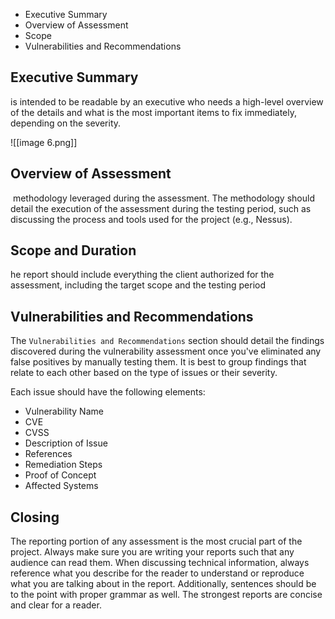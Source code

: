 - Executive Summary
- Overview of Assessment
- Scope
- Vulnerabilities and Recommendations
## Executive Summary
is intended to be readable by an executive who needs a high-level overview of the details and what is the most important items to fix immediately, depending on the severity.

![[image 6.png]]

## Overview of Assessment
 methodology leveraged during the assessment. The methodology should detail the execution of the assessment during the testing period, such as discussing the process and tools used for the project (e.g., Nessus).
## Scope and Duration
he report should include everything the client authorized for the assessment, including the target scope and the testing period

## Vulnerabilities and Recommendations
The `Vulnerabilities and Recommendations` section should detail the findings discovered during the vulnerability assessment once you've eliminated any false positives by manually testing them. It is best to group findings that relate to each other based on the type of issues or their severity.

Each issue should have the following elements:

- Vulnerability Name
- CVE
- CVSS
- Description of Issue
- References
- Remediation Steps
- Proof of Concept
- Affected Systems


## Closing

The reporting portion of any assessment is the most crucial part of the project. Always make sure you are writing your reports such that any audience can read them. When discussing technical information, always reference what you describe for the reader to understand or reproduce what you are talking about in the report. Additionally, sentences should be to the point with proper grammar as well. The strongest reports are concise and clear for a reader.